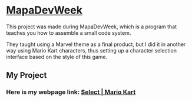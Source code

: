 # <a href="https://mapadevweek.com/inscrever-org-mai-2022/">MapaDevWeek</a>

This project was made during MapaDevWeek, which is a program that
teaches you how to assemble a small code system.

They taught using a Marvel theme as a final product,
but I did it in another way using Mario Kart characters, 
thus setting up a character selection interface based on the 
style of this game.

## My Project

### Here is my webpage link: <a href="https://thaismit.github.io/project-mario_kart-mapadev_week/">Select | Mario Kart</a>
